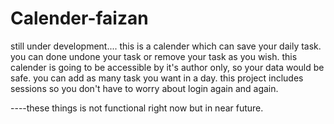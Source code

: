 # Calender-faizan 
still under development....
this is a calender which can save your daily task.
you can done undone your task or remove your task as you wish.
this calender is going to be accessible by it's author only, so your data would be safe.
you can add as many task you want in a day.
this project includes sessions so you don't have to worry about login again and again.

----these things is not functional right now but in near future. 